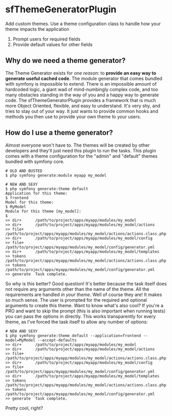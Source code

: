sfThemeGeneratorPlugin
======================

Add custom themes.  Use a theme configuration class to handle how your theme impacts the application

1. Prompt users for required fields
2. Provide default values for other fields

Why do we need a theme generator?
---------------------------------

The Theme Generator exists for _one reason_: to **provide an easy way to generate useful cached code**.  The module generator 
that comes bundled with symfony is impossible to extend.  There is an impossible amount of hardcoded logic, a giant wad of 
mind-numbingly complex code, and too many obstacles standing in the way of you and a happy way to generate code.  The sfThemeGeneratorPlugin
provides a framework that is much more Object Oriented, flexible, and easy to understand.  It's very shy, and tries to stay out of your way.
It just wants to provide common hooks and methods you then use to provide your own theme to your users.


How do I use a theme generator?
-------------------------------

Almost everyone won't have to.  The themes will be created by other developers and they'll just need this plugin to run the tasks.  This plugin
comes with a theme configuration for the "admin" and "default" themes bundled with symfony core.  

    # OLD AND BUSTED
    $ php symfony generate:module myapp my_model
    
    # NEW AND SEXY
    $ php symfony generate:theme default
    Application for this theme:
    $ frontend 
    Model for this theme:
    $ MyModel 
    Module for this theme [my_model]:
    $     
    >> dir+      /path/to/project/apps/myapp/modules/my_model
    >> dir+      /path/to/project/apps/myapp/modules/my_model/actions
    >> file+     /path/to/project/apps/myapp/modules/my_model/actions/actions.class.php
    >> dir+      /path/to/project/apps/myapp/modules/my_model/config
    >> file+     /path/to/project/apps/myapp/modules/my_model/config/generator.yml
    >> dir+      /path/to/project/apps/myapp/modules/my_model/templates
    >> tokens    /path/to/project/apps/myapp/modules/my_model/actions/actions.class.php
    >> tokens    /path/to/project/apps/myapp/modules/my_model/config/generator.yml
    >> generate  Task complete.

So why is this better?  Good question!  It's better because the task itself does not require any arguments other than the name of the theme.
All the requirements are handled _in your theme_.  Well of course they are!  It makes so much sense.  The user is prompted for the required
and optional arguments to create this theme.  Want to know what's also cool?  If you're a PRO and want to skip the prompt (this is also important
when running tests) you can pass the options in directly.  This works transparently for every theme, as I've forced the task itself to allow any
number of options:

    # NEW AND SEXY
    $ php symfony generate:theme default --application=frontend --model=MyModel --accept-defaults
    >> dir+      /path/to/project/apps/myapp/modules/my_model
    >> dir+      /path/to/project/apps/myapp/modules/my_model/actions
    >> file+     /path/to/project/apps/myapp/modules/my_model/actions/actions.class.php
    >> dir+      /path/to/project/apps/myapp/modules/my_model/config
    >> file+     /path/to/project/apps/myapp/modules/my_model/config/generator.yml
    >> dir+      /path/to/project/apps/myapp/modules/my_model/templates
    >> tokens    /path/to/project/apps/myapp/modules/my_model/actions/actions.class.php
    >> tokens    /path/to/project/apps/myapp/modules/my_model/config/generator.yml
    >> generate  Task complete.

Pretty cool, right?